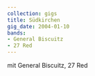 ```yaml
---
collection: gigs
title: Südkirchen
gig_date: 2004-01-10
bands:
- General Biscuitz
- 27 Red
---
```


mit General Biscuitz, 27 Red

